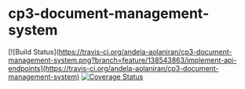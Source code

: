 # cp3-document-management-system
[![Build Status](https://travis-ci.org/andela-aolaniran/cp3-document-management-system.png?branch=feature/138543863/implement-api-endpoints](https://travis-ci.org/andela-aolaniran/cp3-document-management-system)
[![Coverage Status](https://coveralls.io/repos/github/andela-aolaniran/cp3-document-management-system/badge.svg?branch=feature%2F138543863%2Fimplement-api-endpoints)](https://coveralls.io/github/andela-aolaniran/cp3-document-management-system?branch=feature%2F138543863%2Fimplement-api-endpoints)